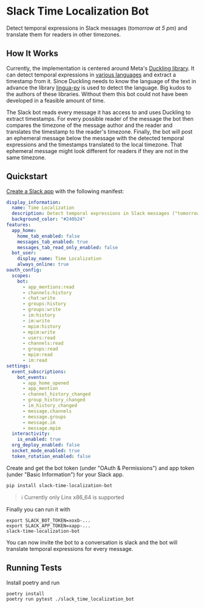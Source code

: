 # Slack Time Localization Bot

Detect temporal expressions in Slack messages (_tomorrow at 5 pm_) and translate them for readers in other timezones.

## How It Works

Currently, the implementation is centered around Meta's [Duckling library](https://github.com/facebook/duckling). 
It can detect temporal expressions in [various languages](https://github.com/facebook/duckling/tree/main/Duckling/Dimensions) and extract a timestamp from it.
Since Duckling needs to know the language of the text in advance the library [lingua-py](https://github.com/pemistahl/lingua-py) is used to detect the language.
Big kudos to the authors of these libraries. Without them this bot could not have been developed in a feasible amount of time.

The Slack bot reads every message it has access to and uses Duckling to extract timestamps. 
For every possible reader of the message the bot then compares the timezone of the message author and the reader and translates the timestamp to the reader's timezone.
Finally, the bot will post an ephemeral message below the message with the detected temporal expressions and the timestamps translated to the local timezone.
That ephemeral message might look different for readers if they are not in the same timezone.

## Quickstart

[Create a Slack app](https://api.slack.com/start/quickstart) with the following manifest:

```yaml
display_information:
  name: Time Localization
  description: Detect temporal expressions in Slack messages ("tomorrow at 5 pm") and translate them for readers in other timezones.
  background_color: "#240b24"
features:
  app_home:
    home_tab_enabled: false
    messages_tab_enabled: true
    messages_tab_read_only_enabled: false
  bot_user:
    display_name: Time Localization
    always_online: true
oauth_config:
  scopes:
    bot:
      - app_mentions:read
      - channels:history
      - chat:write
      - groups:history
      - groups:write
      - im:history
      - im:write
      - mpim:history
      - mpim:write
      - users:read
      - channels:read
      - groups:read
      - mpim:read
      - im:read
settings:
  event_subscriptions:
    bot_events:
      - app_home_opened
      - app_mention
      - channel_history_changed
      - group_history_changed
      - im_history_changed
      - message.channels
      - message.groups
      - message.im
      - message.mpim
  interactivity:
    is_enabled: true
  org_deploy_enabled: false
  socket_mode_enabled: true
  token_rotation_enabled: false
```

Create and get the bot token (under "OAuth & Permissions") and app token (under "Basic Information") for your Slack app.

```shell
pip install slack-time-localization-bot
```

> ℹ️ Currently only Linx x86_64 is supported

Finally you can run it with

```shell
export SLACK_BOT_TOKEN=xoxb-...
export SLACK_APP_TOKEN=xapp-...
slack-time-localization-bot
```

You can now invite the bot to a conversation is slack and the bot will translate temporal expressions for every message.

## Running Tests

Install poetry and run

```shell
poetry install
poetry run pytest ./slack_time_localization_bot
```
